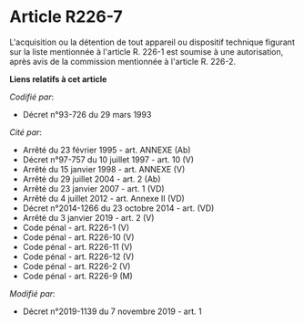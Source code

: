 # Article R226-7

L'acquisition ou la détention de tout appareil ou dispositif technique figurant sur la liste mentionnée à l'article R. 226-1
est soumise à une autorisation, après avis de la commission mentionnée à l'article R. 226-2.

**Liens relatifs à cet article**

_Codifié par_:

  - Décret n°93-726 du 29 mars 1993

_Cité par_:

  - Arrêté du 23 février 1995 - art. ANNEXE (Ab)
  - Décret n°97-757 du 10 juillet 1997 - art. 10 (V)
  - Arrêté du 15 janvier 1998 - art. ANNEXE (V)
  - Arrêté du 29 juillet 2004 - art. 2 (Ab)
  - Arrêté du 23 janvier 2007 - art. 1 (VD)
  - Arrêté du 4 juillet 2012 - art. Annexe II (VD)
  - Décret n°2014-1266 du 23 octobre 2014 - art. (VD)
  - Arrêté du 3 janvier 2019 - art. 2 (V)
  - Code pénal - art. R226-1 (V)
  - Code pénal - art. R226-10 (V)
  - Code pénal - art. R226-11 (V)
  - Code pénal - art. R226-12 (V)
  - Code pénal - art. R226-2 (V)
  - Code pénal - art. R226-9 (M)

_Modifié par_:

  - Décret n°2019-1139 du 7 novembre 2019 - art. 1
